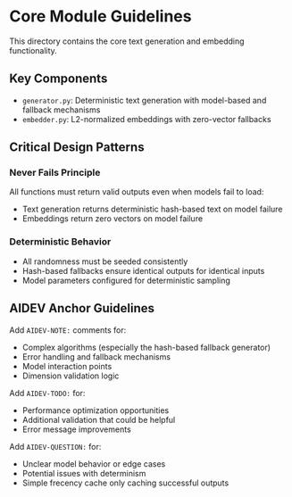# Core Module Guidelines

This directory contains the core text generation and embedding functionality.

## Key Components

- `generator.py`: Deterministic text generation with model-based and fallback mechanisms
- `embedder.py`: L2-normalized embeddings with zero-vector fallbacks

## Critical Design Patterns

### Never Fails Principle
All functions must return valid outputs even when models fail to load:
- Text generation returns deterministic hash-based text on model failure
- Embeddings return zero vectors on model failure

### Deterministic Behavior
- All randomness must be seeded consistently
- Hash-based fallbacks ensure identical outputs for identical inputs
- Model parameters configured for deterministic sampling

## AIDEV Anchor Guidelines

Add `AIDEV-NOTE:` comments for:
- Complex algorithms (especially the hash-based fallback generator)
- Error handling and fallback mechanisms
- Model interaction points
- Dimension validation logic

Add `AIDEV-TODO:` for:
- Performance optimization opportunities
- Additional validation that could be helpful
- Error message improvements

Add `AIDEV-QUESTION:` for:
- Unclear model behavior or edge cases
- Potential issues with determinism
- Simple frecency cache only caching successful outputs
